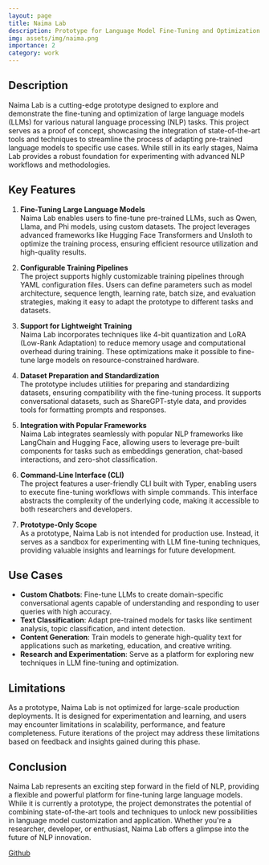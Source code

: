 ```yaml
---
layout: page
title: Naima Lab
description: Prototype for Language Model Fine-Tuning and Optimization
img: assets/img/naima.png
importance: 2
category: work
---
```


## Description

Naima Lab is a cutting-edge prototype designed to explore and demonstrate the fine-tuning and optimization of large language models (LLMs) for various natural language processing (NLP) tasks. This project serves as a proof of concept, showcasing the integration of state-of-the-art tools and techniques to streamline the process of adapting pre-trained language models to specific use cases. While still in its early stages, Naima Lab provides a robust foundation for experimenting with advanced NLP workflows and methodologies.

## Key Features

1. **Fine-Tuning Large Language Models**  
   Naima Lab enables users to fine-tune pre-trained LLMs, such as Qwen, Llama, and Phi models, using custom datasets. The project leverages advanced frameworks like Hugging Face Transformers and Unsloth to optimize the training process, ensuring efficient resource utilization and high-quality results.

2. **Configurable Training Pipelines**  
   The project supports highly customizable training pipelines through YAML configuration files. Users can define parameters such as model architecture, sequence length, learning rate, batch size, and evaluation strategies, making it easy to adapt the prototype to different tasks and datasets.

3. **Support for Lightweight Training**  
   Naima Lab incorporates techniques like 4-bit quantization and LoRA (Low-Rank Adaptation) to reduce memory usage and computational overhead during training. These optimizations make it possible to fine-tune large models on resource-constrained hardware.

4. **Dataset Preparation and Standardization**  
   The prototype includes utilities for preparing and standardizing datasets, ensuring compatibility with the fine-tuning process. It supports conversational datasets, such as ShareGPT-style data, and provides tools for formatting prompts and responses.

5. **Integration with Popular Frameworks**  
   Naima Lab integrates seamlessly with popular NLP frameworks like LangChain and Hugging Face, allowing users to leverage pre-built components for tasks such as embeddings generation, chat-based interactions, and zero-shot classification.

6. **Command-Line Interface (CLI)**  
   The project features a user-friendly CLI built with Typer, enabling users to execute fine-tuning workflows with simple commands. This interface abstracts the complexity of the underlying code, making it accessible to both researchers and developers.

7. **Prototype-Only Scope**  
   As a prototype, Naima Lab is not intended for production use. Instead, it serves as a sandbox for experimenting with LLM fine-tuning techniques, providing valuable insights and learnings for future development.

## Use Cases

- **Custom Chatbots**: Fine-tune LLMs to create domain-specific conversational agents capable of understanding and responding to user queries with high accuracy.
- **Text Classification**: Adapt pre-trained models for tasks like sentiment analysis, topic classification, and intent detection.
- **Content Generation**: Train models to generate high-quality text for applications such as marketing, education, and creative writing.
- **Research and Experimentation**: Serve as a platform for exploring new techniques in LLM fine-tuning and optimization.

## Limitations

As a prototype, Naima Lab is not optimized for large-scale production deployments. It is designed for experimentation and learning, and users may encounter limitations in scalability, performance, and feature completeness. Future iterations of the project may address these limitations based on feedback and insights gained during this phase.

## Conclusion

Naima Lab represents an exciting step forward in the field of NLP, providing a flexible and powerful platform for fine-tuning large language models. While it is currently a prototype, the project demonstrates the potential of combining state-of-the-art tools and techniques to unlock new possibilities in language model customization and application. Whether you're a researcher, developer, or enthusiast, Naima Lab offers a glimpse into the future of NLP innovation.

[Github](https://github.com/opertifelipe/naima-lab)